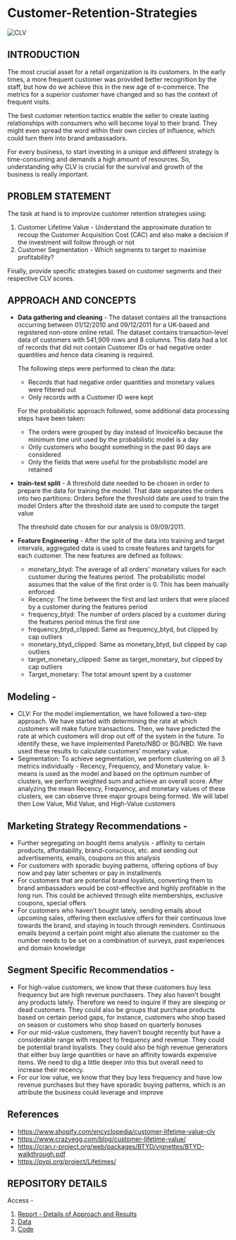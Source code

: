 # Customer-Retention-Strategies

![CLV](https://news.vaimo.com/hubfs/Blog%202018%20/blog_post_imglifetime.jpg)
## INTRODUCTION
The most crucial asset for a retail organization is its customers. In the early times, a more frequent customer was provided better recognition by the staff, but how do we achieve this in the new age of e-commerce. The metrics for a superior customer have changed and so has the context of frequent visits.

The best customer retention tactics enable the seller to create lasting relationships with consumers who will become loyal to their brand. They might even spread the word within their own circles of influence, which could turn them into brand ambassadors.

For every business, to start investing in a unique and different strategy is time-consuming and demands a high amount of resources. So, understanding why CLV is crucial for the survival and growth of the business is really important. 


## PROBLEM STATEMENT
The task at hand is to improvize customer retention strategies using:
1. Customer Lifetime Value - Understand the approximate duration to recoup the Customer Acquisition Cost (CAC)  and also make a decision if the investment will follow through or not 
2. Customer Segmentation - Which segments to target to maximise profitability?

Finally, provide specific strategies based on customer segments and their respective CLV scores.

## APPROACH AND CONCEPTS
* **Data gathering and cleaning** - The dataset contains all the transactions occurring between 01/12/2010 and 09/12/2011 for a UK-based and registered non-store online retail. The dataset contains transaction-level data of customers with 541,909 rows and 8 columns.
This data had a lot of records that did not contain Customer IDs or had negative order quantities and hence data cleaning is required.

  The following steps were performed to clean the data:
    * Records that had negative order quantities and monetary values were filtered out
    * Only records with a Customer ID were kept

  For the probabilistic approach followed, some additional data processing steps have been taken:
    * The orders were grouped by day instead of InvoiceNo because the minimum time unit used by the probabilistic model is a day
    * Only customers who bought something in the past 90 days are considered
    * Only the fields that were useful for the probabilistic model are retained

* **train-test split** - A threshold date needed to be chosen in order to prepare the data for training the model. That date separates the orders into two partitions:
Orders before the threshold date are used to train the model
Orders after the threshold date are used to compute the target value
  
  The threshold date chosen for our analysis is 09/09/2011.

* **Feature Engineering** - After the split of the data into training and target intervals, aggregated data is used to create features and targets for each customer.
The new features are defined as follows:
  * monetary_btyd: The average of all orders' monetary values for each customer during the features period. The probabilistic model assumes that the value of the first order is 0. This has been manually enforced
  * Recency: The time between the first and last orders that were placed by a customer during the features period
  * frequency_btyd: The number of orders placed by a customer during the features period minus the first one
  * frequency_btyd_clipped: Same as frequency_btyd, but clipped by cap outliers
  * monetary_btyd_clipped: Same as monetary_btyd, but clipped by cap outliers
  * target_monetary_clipped: Same as target_monetary, but clipped by cap outliers
  * Target_monetary: The total amount spent by a customer 

## **Modeling** - 
  * CLV: For the model implementation, we have followed a two-step approach. We have started with determining the rate at which customers will make future transactions. Then, we have predicted the rate at which customers will drop out off of the system in the future. To identify these, we have implemented Pareto/NBD or BG/NBD. We have used these results to calculate customers’ monetary value.
  * Segmentation: To achieve segmentation, we perform clustering on all 3 metrics individually - Recency, Frequency, and Monetary value. k-means is used as the model and based on the optimum number of clusters, we perform weighted sum and achieve an overall score. After analyzing the mean Recency, Frequency, and monetary values of these clusters, we can observe three major groups being formed. We will label then Low Value, Mid Value, and High-Value customers

## **Marketing Strategy Recommendations** - 
* Further segregating on bought items analysis - affinity to certain products, affordability, brand-conscious, etc. and sending out advertisements, emails, coupons on this analysis 
* For customers with sporadic buying patterns, offering options of buy now and pay later schemes or pay in installments 
* For customers that are potential brand loyalists, converting them to brand ambassadors would be cost-effective and highly profitable in the long run. This could be achieved through elite memberships, exclusive coupons, special offers
* For customers who haven’t bought lately, sending emails about upcoming sales, offering them exclusive offers for their continuous love towards the brand, and staying in touch through reminders. Continuous emails beyond a certain point might also alienate the customer so the number needs to be set on a combination of surveys, past experiences and domain knowledge


## **Segment Specific Recommendatios** - 
  * For high-value customers, we know that these customers buy less frequency but are high revenue purchasers. They also haven’t bought any products lately. Therefore we need to inquire if they are sleeping or dead customers. They could also be groups that purchase products based on certain period gaps, for instance, customers who shop based on season or customers who shop based on quarterly bonuses
  * For our mid-value customers, they haven’t bought recently but have a considerable range with respect to frequency and revenue. They could be potential brand loyalists. They could also be high revenue generators that either buy large quantities or have an affinity towards expensive items. We need to dig a little deeper into this but overall need to increase their recency. 
  * For our low value, we know that they buy less frequency and have low revenue purchases but they have sporadic buying patterns, which is an attribute the business could leverage and improve

## References
* https://www.shopify.com/encyclopedia/customer-lifetime-value-clv
* https://www.crazyegg.com/blog/customer-lifetime-value/
* https://cran.r-project.org/web/packages/BTYD/vignettes/BTYD-walkthrough.pdf
* https://pypi.org/project/Lifetimes/


## REPOSITORY DETAILS
Access -
1. [Report - Details of Approach and Results](https://github.com/arnavd17/Customer-Retention-Strategies/blob/master/Report%20-%20Details%20of%20Approach%20and%20results.pdf)
2. [Data](https://github.com/arnavd17/Customer-Retention-Strategies/blob/master/data/Online%20Retail.xlsx)
3. [Code](https://github.com/arnavd17/Customer-Retention-Strategies/blob/master/code/script_final.ipynb)
